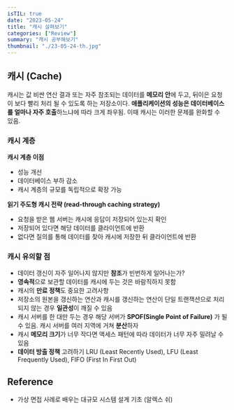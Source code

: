 ```yaml
---
isTIL: true
date: "2023-05-24"
title: "캐시 살펴보기"
categories: ["Review"]
summary: "캐시 공부해보기"
thumbnail: "./23-05-24-th.jpg"
---
```



## 캐시 (Cache)
캐시는 값 비싼 연산 결과 또는 자주 참조되는 데이터를 **메모리 안**에 두고, 뒤이은 요청이 보다 빨리 처리 될 수 있도록 하는 저장소이다. **애플리케이션의 성능은 데이터베이스를 얼마나 자주 호출**하느냐에 따라 크게 좌우됨. 이때 캐시는 이러한 문제를 완화할 수 있음.  

### 캐시 계층
**캐시 계층 이점**
- 성능 개선
- 데이터베이스 부하 감소
- 캐시 계층의 규모를  독립적으로 확장 가능

**읽기 주도형 캐시 전략 (read-through caching strategy)**
- 요청을 받은 웹 서버는 캐시에 응답이 저장되어 있는지 확인
- 저장되어 있다면 해당 데이터를 클라이언트에 반환
- 없다면 질의를 통해 데이터를 찾아 캐시에 저장한 뒤 클라이언트에 반환

### 캐시 유의할 점
- 데이터 갱신이 자주 일어나지 않지만 **참조**가 빈번하게 일어나는가?
- **영속적**으로 보관할 데이터를  캐시에 두는 것은 바람직하지  못함
- 캐시의 **만료 정책**도 중요한 고려사항
- 저장소의 원본을 갱신하는 연산과 캐시를 갱신하는 연산이 단일 트랜잭션으로 처리되지 않는 경우 **일관성**이 깨질 수 있음
- 캐시 서버를 한 대만 두는 경우 해당 서버가 **SPOF(Single Point of Failure)** 가 될 수 있음. 캐시 서버를 여러 지역에 거쳐 **분산**하자
- 캐시 **메모리 크기**가 너무 작다면 액세스 패턴에 따라 데이터가 너무 자주 밀려날 수 있음
- **데이터 방출 정책** 고려하기 LRU (Least Recently Used), LFU (Least Frequently Used), FIFO (First In First Out)





## Reference
- 가상 면접 사례로 배우는 대규모 시스템  설계 기초 (알렉스 쉬)